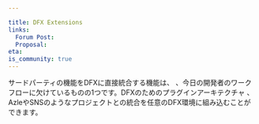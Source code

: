 ```yaml
---

title: DFX Extensions
links:
  Forum Post:
  Proposal:
eta:
is_community: true
---
```

サードパーティの機能をDFXに直接統合する機能は、
、今日の開発者のワークフローに欠けているものの1つです。DFXのためのプラグインアーキテクチャ
、AzleやSNSのようなプロジェクトとの統合を任意のDFX環境に組み込むことができます。

<!---

The ability to integrate third-party functionality directly into DFX is
one thing that's missing from today's developer workflow. A plugin architecture
for DFX would allow integrations with projects such as Azle or SNS to be incorporated into any DFX environment. 

-->
